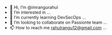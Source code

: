 - 👋 Hi, I’m @imrangurahul
- 👀 I’m interested in ...
- 🌱 I’m currently learning DevSecOps ...
- 💞️ I’m looking to collaborate on Passionte team ...
- 📫 How to reach me rahulrangu12@gmail.com ...

<!---
imrangurahul/imrangurahul is a ✨ special ✨ repository because its `README.md` (this file) appears on your GitHub profile.
You can click the Preview link to take a look at your changes.
--->
